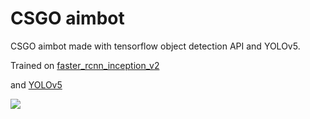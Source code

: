 # CSGO aimbot
 CSGO aimbot made with tensorflow object detection API and YOLOv5.

Trained on <a href="http://download.tensorflow.org/models/object_detection/faster_rcnn_inception_v2_coco_2018_01_28.tar.gz">faster_rcnn_inception_v2</a>

and <a href="https://github.com/ultralytics/yolov5">YOLOv5</a>

<img src="https://repository-images.githubusercontent.com/272516546/a0c3ce00-b03a-11ea-8bdf-af99d19f96e0">
